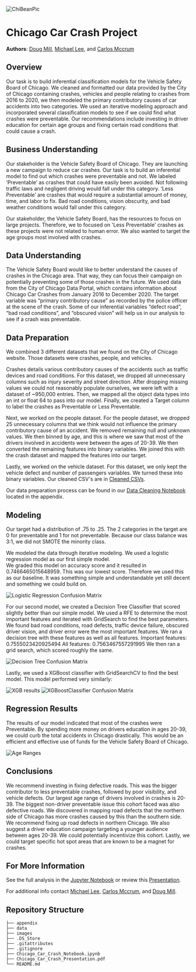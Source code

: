 ![ChiBeanPic](./images/ChicagoBeanpic.jpg)



# Chicago Car Crash Project

**Authors**: [Doug Mill](mailto:thedougmill@gmail.com),
             [Michael Lee](mailto:baekho5767@gmail.com), and 
             [Carlos Mccrum](mailto:carlosmccrum@gmail.com)
 
## Overview

Our task is to build inferential classification models for the Vehicle Safety Board of Chicago. We cleaned and formatted our data provided by the City of Chicago containing crashes,  vehicles and people relating to crashes from 2016 to 2020, we then modeled the primary contributory causes of car accidents into two categories. We used an iterative modeling approach and incorporated several classification models to see if we could find what crashes were preventable. Our recommendations include investing in driver education for certain age groups and fixing certain road conditions that could cause a crash. 

## Business Understanding

Our stakeholder is the Vehicle Safety Board of Chicago. They are launching a new campaign to reduce car crashes. Our task is to build an inferential model to find out  which crashes were preventable and not. We labeled ‘Preventable’ as crashes that could have easily been avoided. Not following traffic laws and negligent driving would fall under this category. ‘Less Preventable’ are crashes that would require a substantial amount of money, time, and labor to fix. Bad road conditions, vision obscurity, and bad weather conditions would fall under this category.

Our stakeholder, the Vehicle Safety Board, has the resources to focus on large projects. Therefore, we to focused on 'Less Preventable' crashes as these projects were not related to human error. We also wanted to target the age groups most involved with crashes.

## Data Understanding

The Vehicle Safety Board would like to better understand the causes of crashes in the Chicago area. That way, they can focus their campaign on potentially preventing some of those crashes in the future. We used data from the City of Chicago Data Portal, which contains information about Chicago Car Crashes from January 2016 to December 2020. The target variable was “primary contributory cause” as recorded by the police officer at the scene of the crash. Some of our inferential variables “defect road”, “bad road conditions”, and “obscured vision” will help us in our analysis to see if a crash was preventable. 

## Data Preparation

We combined 3 different datasets that we found on the City of Chicago website. Those datasets were crashes, people, and vehicles. 

Crashes details various contributory causes of the accidents such as traffic devices and road conditions. For this dataset, we dropped all unnecessary columns such as injury severity and street direction. After dropping missing values we could not reasonably populate ourselves, we were left with a dataset of ~950,000 entries. Then, we mapped all the object data types into an int or float 64 to pass into our model. Finally, we created a Target column to label the crashes as Preventable or Less Preventable.

Next, we worked on the people dataset. For the people dataset, we dropped 25 unnecessary columns that we think would not influence the primary contributory cause of an accident. We removed remaining null and unknown values. We then binned by age, and this is where we saw that most of the drivers involved in accidents were between the ages of 20-39. We then converted the remaining features into binary variables. We joined this with the crash dataset and mapped the features into our target. 

Lastly, we worked on the vehicle dataset. For this dataset, we only kept the vehicle defect and number of passengers variables. We turned these into binary variables.
Our cleaned CSV's are in [Cleaned CSVs](/data/cleaned_data/).

Our data preparation process can be found in our [Data Cleaning Notebook](/appendix/Data_Cleaning.ipynb) located in the appendix.

## Modeling

Our target had a distribution of .75 to .25. The 2 categories in the target are 0 for preventable and 1 for not preventable. Because our class balance was 3:1, we did not SMOTE the minority class.

We modeled the data through iterative modeling. We used a logistic regression model as our first simple model.  
We graded this model on accuracy score and it resulted in 0.7466465015648959. This was our lowest score. Therefore we used this as our baseline. It was something simple and understandable yet still decent and something we could build on.

![Logistic Regression Confusion Matrix](./images/readme1b.png)

For our second model, we created a Decision Tree Classifier that scored slightly better than our simple model. We used a RFE to determine the most important features and iterated with GridSearch to find the best parameters. We found bad road conditions, road defects, traffic device failure, obscured driver vision, and driver error were the most important features. We ran a decision tree with these features as well as all features.
Important features: 0.7555023420925494
All features: 0.7563467557291995
We then ran a grid search, which scored roughly the same.

![Decision Tree Confusion Matrix](./images/readme2b.png)

Lastly, we used a XGBoost classifier with GridSearchCV to find the best model.
This model performed very similarly:

![XGB results](./images/xg_boost_gs.png)
![XGBoostClassifier Confusion Matrix](./images/readme3b.png)

## Regression Results

The results of our model indicated that most of the crashes were Preventable. By spending more money on drivers education in ages 20-39, we could curb the total accidents in Chicago drastically. This would be an efficient and effective use of funds for the Vehicle Safety Board of Chicago.

![Age Ranges](./images/age_ranges.png)

## Conclusions

We recommend investing in fixing defective roads. This was the bigger contributor to less preventable crashes, followed by poor visibility, and vehicle defects. Our largest age range of drivers involved in crashes is 20-39. The biggest non-driver preventable issue this cohort faced was also defective roads. We discovered in mapping road defects that the northern side of Chicago has more crashes caused by this than the southern side. We recommend fixing up road defects in northern Chicago. We also suggest a driver education campaign targeting a younger audience between ages 20-39. We could potentially incentivize this cohort. Lastly, we could target specific hot spot areas that are known to be a magnet for crashes.

## For More Information

See the full analysis in the [Jupyter Notebook](./Chicago_Car_Crash_Notebook.ipynb) or review this [Presentation](./Chicago_Car_Crash_Presentation.pdf).

For additional info contact [Michael Lee](mailto:baekho5767@gmail.com), [Carlos Mccrum](mailto:carlosmccrum@gmail.com), and [Doug Mill](mailto:thedougmill@gmail.com).

## Repository Structure

```
├── appendix
├── data
├── images
├── .DS_Store
├── .gitattributes
├── .gitignore
├── Chicago_Car_Crash_Notebook.ipynb
├── Chicago_Car_Crash_Presentation.pdf
└── README.md
